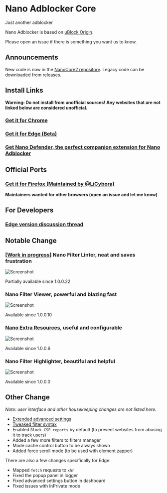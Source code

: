 # Nano Adblocker Core

Just another adblocker

Nano Adblocker is based on [uBlock Origin](https://github.com/gorhill/uBlock).

Please open an issue if there is something you want us to know.

## Announcements

New code is now in the
[NanoCore2 repository](https://github.com/NanoAdblocker/NanoCore2). Legacy
code can be downloaded from releases.

## Install Links

**Warning: Do not install from unofficial sources! Any websites that are not
linked below are considered unofficial.**

### [Get it for Chrome](https://chrome.google.com/webstore/detail/nano-adblocker/gabbbocakeomblphkmmnoamkioajlkfo)

### [Get it for Edge (Beta)](https://www.microsoft.com/store/productId/9NSXDX2TDB3V)

### [Get Nano Defender, the perfect companion extension for Nano Adblocker](https://jspenguin2017.github.io/uBlockProtector/)

## Official Ports

### [Get it for Firefox (Maintained by @LiCybora)](https://github.com/LiCybora/NanoCoreFirefox#nano-adblocker-core-for-firefox)

**Maintainers wanted for other browsers (open an issue and let me know)**

## For Developers

### [Edge version discussion thread](https://github.com/NanoAdblocker/NanoCore/issues/40)

## Notable Change

### \[[Work in progress](https://github.com/NanoAdblocker/NanoCore/issues/1)\] Nano Filter Linter, neat and saves frustration

![Screenshot](https://i.imgur.com/SStKkqq.png)

Partially available since 1.0.0.22

### Nano Filter Viewer, powerful and blazing fast

![Screenshot](https://i.imgur.com/fZh4Hqn.png)

Available since 1.0.0.10

### [Nano Extra Resources](https://github.com/NanoAdblocker/NanoFilters/blob/master/NanoFiltersSource/NanoResources.txt), useful and configurable

![Screenshot](https://i.imgur.com/0HIYf4d.png)

Available since 1.0.0.6

### Nano Filter Highlighter, beautiful and helpful

![Screenshot](https://i.imgur.com/KktoFJL.png)

Available since 1.0.0.0

## Other Change

*Note: user interface and other housekeeping changes are not listed here.*

- [Extended advanced settings](https://github.com/NanoAdblocker/NanoCore2/blob/master/notes/advanced_settings.md#advanced-settings)
- [Tweaked filter syntax](https://github.com/NanoAdblocker/NanoCore2/blob/master/notes/filter_syntax.md#filter-syntax)
- Enabled `Block CSP reports` by default (to prevent websites from abusing it
  to track users)
- Added a few more filters to filters manager
- Made cache control button to be always shown
- Added force scroll mode (to be used with element zapper)

There are also a few changes specifically for Edge:
- Mapped `fetch` requests to `xhr`
- Fixed the popup panel in logger
- Fixed advanced settings button in dashboard
- Fixed issues with InPrivate mode
